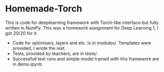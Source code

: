 # Homemade-Torch

This is code for deeplearning framework with Torch-like interface but fully written in NumPy. This was a homework assignment for Deep Learning 1, I got 20/20 for it.

- Code for optimisers, layers and etc. is in modules/. Templates were provided, I wrote the rest.
- Tests, provided by teachers, are in tests/.
- Successfull test runs and simple model trained with this framework are in demo.ipynb

